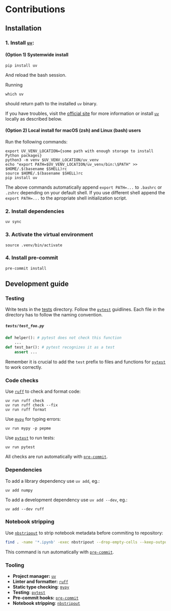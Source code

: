 # Contributions

## Installation

### 1. Install [`uv`](#tooling):

#### (Option 1) Systemwide install

```shell
pip install uv
```

And reload the bash session.

Running

```shell
which uv
```

should return path to the installed `uv` binary.

If you have troubles, visit the [official site](https://docs.astral.sh/uv/getting-started/installation/) for more information or install [`uv`](#tooling) locally as described below.

#### (Option 2) Local install for macOS (zsh) and Linux (bash) users

Run the following commands:

```shell
export UV_VENV_LOCATION={some path with enough storage to install Python packages}
python3 -m venv $UV_VENV_LOCATION/uv_venv
echo "export PATH=$UV_VENV_LOCATION/uv_venv/bin:\$PATH" >> $HOME/.$(basename $SHELL)rc
source $HOME/.$(basename $SHELL)rc
pip install uv
```

The above commands automatically append `export PATH=...` to `.bashrc` or `.zshrc` depending on your default shell. If you use different shell append the `export PATH=...` to the apropriate shell initialization script.

### 2. Install dependencies

```shell
uv sync
```

### 3. Activate the virtual environment

```shell
source .venv/bin/activate
```

### 4. Install pre-commit

```shell
pre-commit install
```

## Development guide

### Testing

Write tests in the [tests](https://github.com/szczurek-lab/pepme/tree/main/tests) directory. Follow the [`pytest`](#tooling) guidlines. Each file in the directory has to follow the naming convention.

<h5 a><strong><code>tests/test_foo.py</code></strong></h5>

```python
def helper(): # pytest does not check this function
    ...
def test_bar(): # pytest recognizes it as a test
    assert ...
```

Remember it is crucial to add the `test` prefix to files and functions for [`pytest`](#tooling) to work correctly.

### Code checks

Use [`ruff`](#tooling) to check and format code:

```shell
uv run ruff check
uv run ruff check --fix
uv run ruff format
```

Use [`mypy`](#tooling) for typing errors:

```shell
uv run mypy -p pepme
```

Use [`pytest`](#tooling) to run tests:

```shell
uv run pytest
```

All checks are run automatically with [`pre-commit`](#tooling).

### Dependencies

To add a library dependency use `uv add`, eg.:

```shell
uv add numpy
```

To add a development dependency use `uv add --dev`, eg.:

```shell
uv add --dev ruff
```

### Notebook stripping

Use [`nbstripout`](#tooling) to strip notebook metadata before commiting to repository:

```bash
find . -name '*.ipynb' -exec nbstripout --drop-empty-cells --keep-output {} +
```

This command is run automatically with [`pre-commit`](#tooling).

### Tooling

- **Project manager:** [`uv`](https://docs.astral.sh/uv/)
- **Linter and formatter:** [`ruff`](https://docs.astral.sh/ruff/)
- **Static type checking**: [`mypy`](https://mypy.readthedocs.io/en/stable/#)
- **Testing**: [`pytest`](https://docs.pytest.org/en/stable/)
- **Pre-commit hooks:** [`pre-commit`](https://pre-commit.com/)
- **Notebook stripping**: [`nbstripout`](https://pypi.org/project/nbstripout/)
